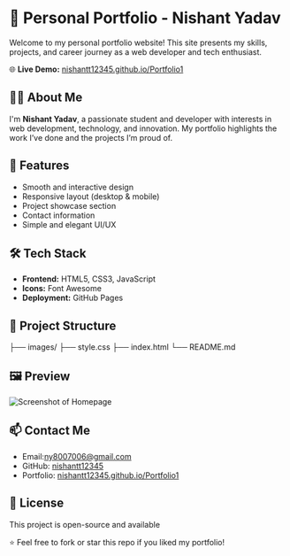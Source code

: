 # 💼 Personal Portfolio - Nishant Yadav

Welcome to my personal portfolio website! This site presents my skills, projects, and career journey as a web developer and tech enthusiast.

🌐 **Live Demo:** [nishantt12345.github.io/Portfolio1](https://nishantt12345.github.io/Portfolio1/)

## 👨‍💻 About Me

I'm **Nishant Yadav**, a passionate student and developer with interests in web development, technology, and innovation. My portfolio highlights the work I’ve done and the projects I’m proud of.

## 🚀 Features

- Smooth and interactive design
- Responsive layout (desktop & mobile)
- Project showcase section
- Contact information
- Simple and elegant UI/UX

## 🛠️ Tech Stack

- **Frontend:** HTML5, CSS3, JavaScript
- **Icons:** Font Awesome
- **Deployment:** GitHub Pages

## 📁 Project Structure

├── images/
├── style.css
├── index.html
└── README.md


## 🖼️ Preview

![Screenshot of Homepage](https://nishantt12345.github.io/Portfolio1/images/your-image.jpg) 

## 📫 Contact Me

- Email:ny8007006@gmail.com 
- GitHub: [nishantt12345](https://github.com/nishantt12345)  
- Portfolio: [nishantt12345.github.io/Portfolio1](https://nishantt12345.github.io/Portfolio1/)

## 📝 License

This project is open-source and available 

⭐️ Feel free to fork or star this repo if you liked my portfolio!
